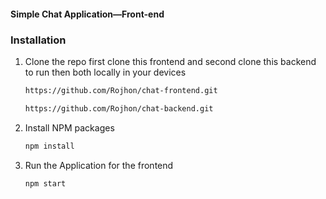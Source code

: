 #### Simple Chat Application—Front-end

### Installation
1. Clone the repo first clone this frontend and  second clone this backend to run then both locally in your devices
   ```sh
   https://github.com/Rojhon/chat-frontend.git
   ```
   ```sh
   https://github.com/Rojhon/chat-backend.git
   
2. Install NPM packages
   ```sh
   npm install
   ```
3. Run the Application for the frontend
   ```js
   npm start 
   ```
